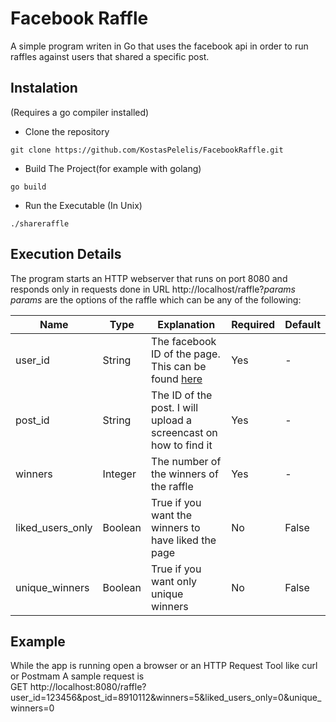 # Facebook Raffle

A simple program writen in Go that uses the facebook api in order to run raffles against users that shared a specific post.

## Instalation

(Requires a go compiler installed)
* Clone the repository
```
git clone https://github.com/KostasPelelis/FacebookRaffle.git
```
* Build The Project(for example with golang)
```
go build
```
* Run the Executable (In Unix)
```
./shareraffle
```
## Execution Details

The program starts an HTTP webserver that runs on port 8080 and responds only in requests done in URL http://localhost/raffle?_params_  
_params_ are the options of the raffle which can be any of the following:

Name              | Type    | Explanation                                                                   | Required  | Default
----------------- | ------- | ----------------------------------------------------------------------------- | --------  | -------
user_id           | String  | The facebook ID of the page. This can be found [here](http://findmyfbid.com/) | Yes       | -
post_id           | String  | The ID of the post. I will upload a screencast on how to find it              | Yes       | -
winners           | Integer | The number of the winners of the raffle                                       | Yes       | -
liked_users_only  | Boolean | True if you want the winners to have liked the page                           | No        | False
unique_winners    | Boolean | True if you want only unique winners                                          | No        | False

## Example

While the app is running open a browser or an HTTP Request Tool like curl or Postmam
A sample request is  
GET http://localhost:8080/raffle?user_id=123456&post_id=8910112&winners=5&liked_users_only=0&unique_winners=0
